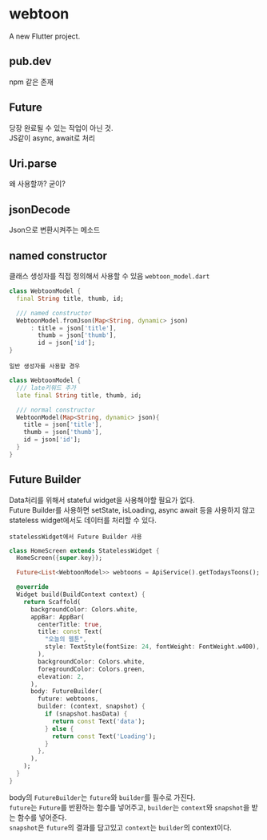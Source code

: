 # webtoon

A new Flutter project.

## pub.dev

npm 같은 존재

## Future

당장 완료될 수 있는 작업이 아닌 것.  
JS같이 async, await로 처리

## Uri.parse

왜 사용할까? 굳이?

## jsonDecode

Json으로 변환시켜주는 메소드

## named constructor

클래스 생성자를 직접 정의해서 사용할 수 있음
`webtoon_model.dart`

```dart
class WebtoonModel {
  final String title, thumb, id;

  /// named constructor
  WebtoonModel.fromJson(Map<String, dynamic> json)
      : title = json['title'],
        thumb = json['thumb'],
        id = json['id'];
}
```

`일반 생성자를 사용할 경우`

```dart
class WebtoonModel {
  /// late키워드 추가
  late final String title, thumb, id;

  /// normal constructor
  WebtoonModel(Map<String, dynamic> json){
    title = json['title'],
    thumb = json['thumb'],
    id = json['id'];
  }
}
```

## Future Builder

Data처리를 위해서 stateful widget을 사용해야할 필요가 없다.  
Future Builder를 사용하면 setState, isLoading, async await 등을 사용하지 않고 stateless widget에서도 데이터를 처리할 수 있다.

`statelessWidget에서 Future Builder 사용`

```dart
class HomeScreen extends StatelessWidget {
  HomeScreen({super.key});

  Future<List<WebtoonModel>> webtoons = ApiService().getTodaysToons();

  @override
  Widget build(BuildContext context) {
    return Scaffold(
      backgroundColor: Colors.white,
      appBar: AppBar(
        centerTitle: true,
        title: const Text(
          "오늘의 웹툰",
          style: TextStyle(fontSize: 24, fontWeight: FontWeight.w400),
        ),
        backgroundColor: Colors.white,
        foregroundColor: Colors.green,
        elevation: 2,
      ),
      body: FutureBuilder(
        future: webtoons,
        builder: (context, snapshot) {
          if (snapshot.hasData) {
            return const Text('data');
          } else {
            return const Text('Loading');
          }
        },
      ),
    );
  }
}
```

body의 `FutureBuilder`는 `future`와 `builder`를 필수로 가진다.  
`future`는 `Future`를 반환하는 함수를 넣어주고, `builder`는 `context`와 `snapshot`을 받는 함수를 넣어준다.  
`snapshot`은 `future`의 결과를 담고있고 `context`는 `builder`의 context이다.
